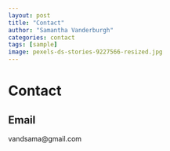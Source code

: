 ```yaml
---
layout: post
title: "Contact"
author: "Samantha Vanderburgh"
categories: contact
tags: [sample]
image: pexels-ds-stories-9227566-resized.jpg
---
```



<body>
  <h1> Contact </h1>
  <h2> Email </h2>
  <i class="fa-solid fa-envelope"></i> vandsama@gmail.com
</body>
